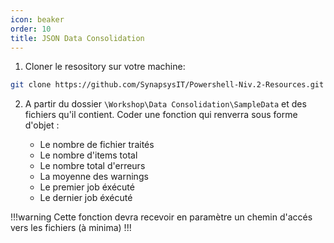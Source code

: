 ```yaml
---
icon: beaker
order: 10
title: JSON Data Consolidation
---
```


1. Cloner le resository sur votre machine:
  
```bash
git clone https://github.com/SynapsysIT/Powershell-Niv.2-Resources.git
```

2. A partir du dossier `\Workshop\Data Consolidation\SampleData` et des fichiers qu'il contient. Coder une fonction qui renverra sous forme d'objet :

   - Le nombre de fichier traités
   - Le nombre d'items total
   - Le nombre total d'erreurs
   - La moyenne des warnings
   - Le premier job éxécuté
   - Le dernier job éxécuté


!!!warning
Cette fonction devra recevoir en paramètre un chemin d'accés vers les fichiers (à minima)
!!!